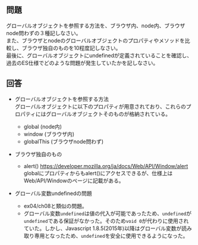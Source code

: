## 問題

グローバルオブジェクトを参照する方法を、ブラウザ内、node内、ブラウザnode問わずの３種記しなさい。<br>
また、ブラウザとnodeのグローバルオブジェクトのプロパティやメソッドを比較し、ブラウザ独自のものを10程度記しなさい。<br>
最後に、グローバルオブジェクトにundefinedが定義されていることを確認し、過去のES仕様でどのような問題が発生していたかを記しなさい。

## 回答

- グローバルオブジェクトを参照する方法  
  グローバルオブジェクトに以下のプロパティが用意されており、これらのプロパティにはグローバルオブジェクトそのものが格納されている。

  - global (node内)
  - window (ブラウザ内)
  - globalThis (ブラウザnode問わず)

- ブラウザ独自のもの

  - alert() https://developer.mozilla.org/ja/docs/Web/API/Window/alert  
    globalにプロパティからもalert()にアクセスできるが、仕様上はWeb/API/Windowのページに記載がある。

- グローバル変数undefinedの問題
  - ex04/ch08と類似の問題。
  - グローバル変数`undefined`は値の代入が可能であったため、`undefined`が`undefined`である保証がなかった。そのため`void 0`が代わりに使用されていた。しかし、Javascript 1.8.5(2015年)以降はグローバル変数が読み取り専用となったため、`undefined`を安全に使用できるようになった。

